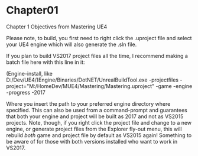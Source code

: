 # Chapter01
Chapter 1 Objectives from Mastering UE4

Please note, to build, you first need to right click the .uproject file and select your UE4 engine which will also generate the .sln file.

If you plan to build VS2017 project files all the time, I recommend making a batch file here with this line in it:

(Engine-install, like D:/Dev/UE4/)Engine/Binaries/DotNET/UnrealBuildTool.exe  -projectfiles -project="M:/HomeDev/MUE4/Mastering/Mastering.uproject" -game -engine -progress -2017

Where you insert the path to your preferred engine directory where specified.  This can also be used from a command-prompt and guarantees that both your engine and project will be built as 2017 and not as VS2015 projects.  Note, though, if you right click the project file and change to a new engine, or generate project files from the Explorer fly-out menu, this will rebuild *both* game and project file by default as VS2015 again!  Something to be aware of for those with both versions installed who want to work in VS2017.
